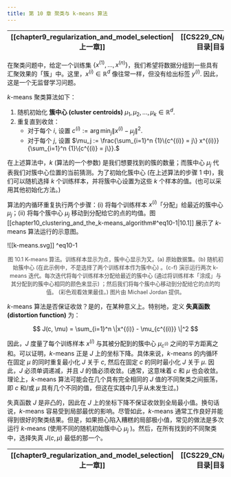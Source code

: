 ```yaml
---
title: 第 10 章 聚类与 k-means 算法
---
```


| [[chapter9_regularization_and_model_selection\|上一章]] | [[CS229_CN/index#目录\|目录]] | [[chapter11_EM_algorithms\|下一章]] |
| :--------------------------------------------------: | :-----------------------: | :------------------------------: |

在聚类问题中，给定一个训练集 $\{x^{(1)}, \dots, x^{(n)}\}$，我们希望将数据分组到一些具有汇聚效果的「簇」中。这里，$x^{(i)} \in \mathbb{R}^d$ 像往常一样，但没有给出标签 $y^{(i)}$. 因此，这是一个无监督学习问题。

$k$-means 聚类算法如下：

1. 随机初始化 **簇中心 (cluster centroids)** $\mu_1, \mu_2, \dots, \mu_k \in \mathbb{R}^d$.
2. 重复直到收敛：
    * 对于每个 $i$, 设置 $c^{(i)} := \arg \min_j \|x^{(i)} - \mu_j\|^2.$
	* 对于每个 $j$, 设置 $\mu_j := \frac{\sum_{i=1}^n {1}\{c^{(i)} = j\} x^{(i)}}{\sum_{i=1}^n {1}\{c^{(i)} = j\}}.$

在上述算法中，$k$ (算法的一个参数) 是我们想要找到的簇的数量；而簇中心 $\mu_j$ 代表我们对簇中心位置的当前猜测。为了初始化簇中心 (在上述算法的步骤 1 中)，我们可以随机选择 $k$ 个训练样本，并将簇中心设置为这些 $k$ 个样本的值。(也可以采用其他初始化方法。)

算法的内循环重复执行两个步骤：(i) 将每个训练样本 $x^{(i)}$「分配」给最近的簇中心 $\mu_j$；(ii) 将每个簇中心 $\mu_j$ 移动到分配给它的点的均值。图 [[chapter10_clustering_and_the_k-means_algorithm#^eq10-1|10.1]] 展示了 $k$-means 算法运行的示意图。

![[k-means.svg]] ^eq10-1
<p style="text-align: center; margin-top: .35em; font-size: 0.9em; opacity: 0.8;">图 10.1 K-means 算法。训练样本显示为点，簇中心显示为叉。(a) 原始数据集。(b) 随机初始簇中心 (在此示例中，不是选择了两个训练样本作为簇中心) 。(c-f) 演示运行两次 k-means 迭代。每次迭代将每个训练样本分配给最近的簇中心 (通过将训练样本「涂成」与其分配到的簇中心相同的颜色来显示) ；然后我们将每个簇中心移动到分配给它的点的均值。 (彩色观看效果最佳。) 图片由 Michael Jordan 提供。</p>

$k$-means 算法是否保证收敛？是的，在某种意义上。特别地，定义 **失真函数 (distortion function)** 为：

$$
J(c, \mu) = \sum_{i=1}^n \|x^{(i)} - \mu_{c^{(i)}} \|^2
$$

因此，$J$ 度量了每个训练样本 $x^{(i)}$ 与其被分配到的簇中心 $\mu_{c^{(i)}}$ 之间的平方距离之和。可以证明，$k$-means 正是 $J$ 上的坐标下降。具体来说，$k$-means 的内循环在固定 $\mu$ 的同时重复最小化 $J$ 关于 $c$, 然后在固定 $c$ 的同时最小化 $J$ 关于 $\mu$. 因此，$J$ 必须单调递减，并且 $J$ 的值必须收敛。(通常，这意味着 $c$ 和 $\mu$ 也会收敛。理论上，$k$-means 算法可能会在几个具有完全相同的 $J$ 值的不同聚类之间振荡，即 $c$ 和/或 $\mu$ 具有几个不同的值，但这在实践中几乎从未发生过。) 

失真函数 $J$ 是非凸的，因此在 $J$ 上的坐标下降不保证收敛到全局最小值。换句话说，$k$-means 容易受到局部最优的影响。尽管如此，$k$-means 通常工作良好并能得到很好的聚类结果。但是，如果担心陷入糟糕的局部极小值，常见的做法是多次运行 $k$-means (使用不同的随机初始簇中心 $\mu_j$ )。然后，在所有找到的不同聚类中，选择失真 $J(c, \mu)$ 最低的那一个。

| [[chapter9_regularization_and_model_selection\|上一章]] | [[CS229_CN/index#目录\|目录]] | [[chapter11_EM_algorithms\|下一章]] |
| :--------------------------------------------------: | :-----------------------: | :------------------------------: |
